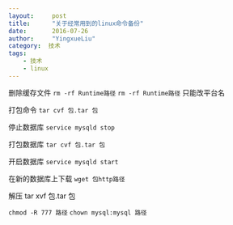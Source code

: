 ```yaml
---
layout:     post
title:      "关于经常用到的linux命令备份"
date:       2016-07-26
author:     "YingxueLiu"
category:  技术
tags:
    - 技术
    - linux
---
```

删除缓存文件
	`rm -rf Runtime路径`
	`rm -rf Runtime路径`
只能改平台名

打包命令
	`tar cvf 包.tar 包`

停止数据库
	`service mysqld stop`


打包数据库
	`tar cvf 包.tar 包`

开启数据库
	`service mysqld start`

在新的数据库上下载
	`wget 包http路径`


解压 
	tar xvf 包.tar 包

`chmod -R 777 路径`
`chown mysql:mysql 路径`